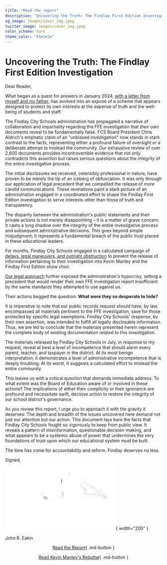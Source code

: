 ```yaml
---
title: "Read the report"
description: "Uncovering the Truth: The Findlay First Edition Investigation"
og_image: images/cover_img.jpeg
twitter_image: images/cover_img.jpeg
color_scheme: dark
theme_color: "#1e1e1e"
---
```

# Uncovering the Truth: The Findlay First Edition Investigation

Dear Reader,

What began as a quest for answers in January 2024, [with a letter from myself and my father](./sections/dec29_letter.md), has evolved into an exposé of a scheme that appears designed to protect its own interests at the expense of truth and the well-being of students and staff.

The Findlay City Schools administration has propagated a narrative of collaboration and impartiality regarding the FFE investigation that *their own* documents reveal to be fundamentally false. FCS Board President Chris Aldrich's emphatic claim of an "unbiased investigation" now stands in stark contrast to the facts, representing either a profound failure of oversight or a deliberate attempt to mislead the community. Our exhaustive review of over 2,600 documents provides incontrovertible evidence that not only contradicts this assertion but raises serious questions about the integrity of the entire investigative process.

The initial disclosures we received, ostensibly professional in nature, have proven to be merely the tip of an iceberg of obfuscation. It was only through our  application of legal precedent that we compelled the release of more candid communications. These revelations paint a stark picture of an administration engaged in a coordinated effort to shape the Findlay First Edition investigation to serve interests other than those of truth and transparency.

The disparity between the administration's public statements and their private actions is not merely disappointing – it is a matter of grave concern. It casts a long shadow over the integrity of the entire investigative process and subsequent administrative decisions. This goes beyond simple misjudgment; it represents a fundamental breach of the public trust placed in these educational leaders.

For months, Findlay City Schools engaged in a calculated campaign of [delays, legal maneuvers, and outright obstruction](./sections/initial_timeline.md) to prevent the release of information pertaining to their investigation into Kevin Manley and the Findlay First Edition show choir. 

[Our legal approach](./sections/Approach%20to%20FCS%20Lawsuit.md) further exposed the administration's hypocrisy, setting a precedent that would render their own FFE investigation report insufficient by the same standards they attempted to use against us.

Their actions begged the question: **What were they so desperate to hide?**

It is imperative to note that our public records request should have, by law, encompassed all materials pertinent to the FFE investigation, save for those protected by specific legal exemptions. Findlay City Schools' response, by their own assertion, was intended to fulfill all legally disclosable information. Thus, we are led to conclude that the materials presented herein represent the complete body of existing documentation related to this investigation.

The materials released by Findlay City Schools in July, in response to my request, reveal at best a level of incompetence that should alarm every parent, teacher, and taxpayer in the district. At its most benign interpretation, it demonstrates a level of administrative incompetence that is deeply troubling. At its worst, it suggests a calculated effort to mislead the entire community.

This leaves us with a critical question that demands immediate address: To what extent was the Board of Education aware of or involved in these actions? The implications of either their complicity or their ignorance are profound and necessitate swift, decisive action to restore the integrity of our school district's governance.

As you review this report, I urge you to approach it with the gravity it deserves. The depth and breadth of the issues uncovered here demand not just our attention but our action. This document lays bare the facts that Findlay City Schools fought so vigorously to keep from public view. It reveals a pattern of misinformation, questionable decision-making, and what appears to be a systemic abuse of power that undermines the very foundations of trust upon which our educational system must be built.

The time has come for accountability and reform. Findlay deserves no less.

Signed,  
![Signature](images/signature.png){ width="200" }

John R. Eakin

<center>

[Read the Report](./sections/Key%20Information%20from%20the%20PIR.md){ .md-button }   

[Read Kevin Manley's Rebuttal](./blog/posts/manley_rebuttal.md){ .md-button }

</center>
